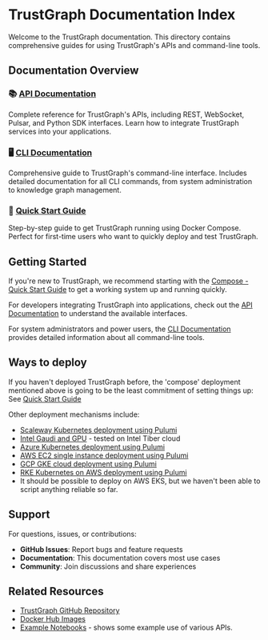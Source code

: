 # TrustGraph Documentation Index

Welcome to the TrustGraph documentation. This directory contains comprehensive guides for using TrustGraph's APIs and command-line tools.

## Documentation Overview

### 📚 [API Documentation](apis/README.md)
Complete reference for TrustGraph's APIs, including REST, WebSocket, Pulsar, and Python SDK interfaces. Learn how to integrate TrustGraph services into your applications.

### 🖥️ [CLI Documentation](cli/README.md)
Comprehensive guide to TrustGraph's command-line interface. Includes detailed documentation for all CLI commands, from system administration to knowledge graph management.

### 🚀 [Quick Start Guide](README.quickstart-docker-compose.md)
Step-by-step guide to get TrustGraph running using Docker Compose. Perfect for first-time users who want to quickly deploy and test TrustGraph.

## Getting Started

If you're new to TrustGraph, we recommend starting with the
[Compose - Quick Start Guide](README.quickstart-docker-compose.md)
to get a working system up and running quickly.

For developers integrating TrustGraph into applications, check out the
[API Documentation](apis/README.md) to understand the available interfaces.

For system administrators and power users, the
[CLI Documentation](cli/README.md) provides detailed information about all
command-line tools.

## Ways to deploy

If you haven't deployed TrustGraph before, the 'compose' deployment 
mentioned above is going to be the least commitment of setting things up:
See [Quick Start Guide](README.quickstart-docker-compose.md)

Other deployment mechanisms include:
- [Scaleway Kubernetes deployment using Pulumi](https://github.com/trustgraph-ai/pulumi-trustgraph-scaleway)
- [Intel Gaudi and GPU](https://github.com/trustgraph-ai/trustgraph-tiber-cloud) - tested on Intel Tiber cloud
- [Azure Kubernetes deployment using Pulumi](https://github.com/trustgraph-ai/pulumi-trustgraph-aks)
- [AWS EC2 single instance deployment using Pulumi](https://github.com/trustgraph-ai/pulumi-trustgraph-ec2)
- [GCP GKE cloud deployment using Pulumi](https://github.com/trustgraph-ai/pulumi-trustgraph-gke)
- [RKE Kubernetes on AWS deployment using Pulumi](https://github.com/trustgraph-ai/pulumi-trustgraph-aws-rke)
- It should be possible to deploy on AWS EKS, but we haven't been able to
  script anything reliable so far.

## Support

For questions, issues, or contributions:

- **GitHub Issues**: Report bugs and feature requests
- **Documentation**: This documentation covers most use cases
- **Community**: Join discussions and share experiences

## Related Resources

- [TrustGraph GitHub Repository](https://github.com/trustgraph-ai/trustgraph)
- [Docker Hub Images](https://hub.docker.com/u/trustgraph)
- [Example Notebooks](https://github.com/trustgraph-ai/example-notebooks) -
  shows some example use of various APIs.
  
